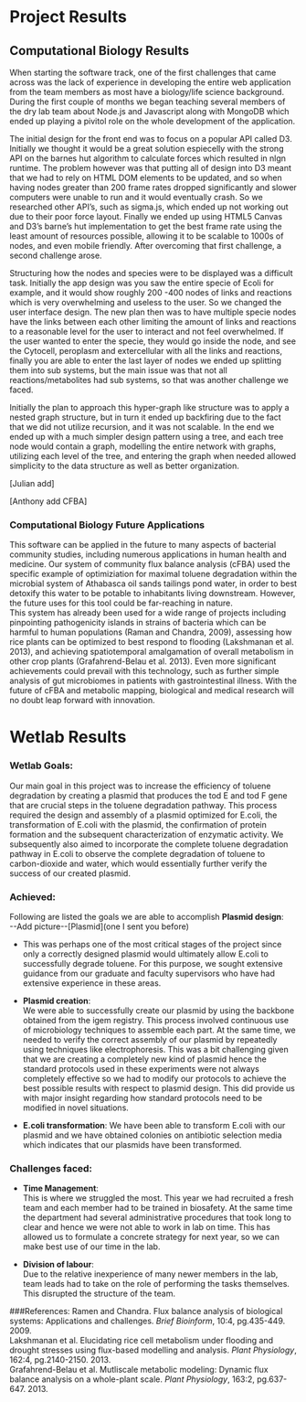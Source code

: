 # Project Results

## Computational Biology Results

When starting the software track, one of the first challenges that came across was the lack of experience in developing the entire web application from the team members as most have a biology/life science background.  During the first couple of months we began teaching several members of the dry lab team about Node.js and Javascript along with MongoDB which ended up playing a pivitol role on the whole development of the application.   

The initial design for the front end was to focus on a popular API called D3. Initially we thought it would be a great solution espiecelly with the strong API on the barnes hut algorithm to calculate forces which resulted in nlgn runtime.  The problem however was that putting all of design into D3 meant that we had to rely on HTML DOM elements to be updated, and so when having nodes greater than 200 frame rates dropped significantly and slower computers were unable to run and it would eventually crash. So we researched other API’s, such as sigma.js, which ended up not working out due to their poor force layout.  Finally we ended up using HTML5 Canvas and D3’s barne’s hut implementation to get the best frame rate using the least amount of resources possible, allowing it to be scalable to 1000s of nodes, and even mobile friendly.  After overcoming that first challenge, a second challenge arose.  

Structuring how the nodes and species were to be displayed was a difficult task. Initially the app design was you saw the entire specie of Ecoli for example, and it would show roughly 200 -400 nodes of links and reactions which is very overwhelming and useless to the user. So we changed the user interface design. The new plan then was to have multiple specie nodes have the links between each other limiting the amount of links and reactions to a reasonable level for the user to interact and not feel overwhelmed. If the user wanted to enter the specie, they would go inside the node, and see the Cytocell, peroplasm and extercellular with all the links and reactions, finally you are able to enter the last layer of nodes we ended up splitting them into sub systems, but the main issue was that not all reactions/metabolites had sub systems, so that was another challenge we faced.   

Initially the plan to approach this hyper-graph like structure was to apply a nested graph structure, but in turn it ended up backfiring due to the fact that we did not utilize recursion, and it was not scalable. In the end we ended up with a much simpler design pattern using a tree, and each tree node would contain a graph, modelling the entire network with graphs, utilizing each level of the tree, and entering the graph when needed allowed simplicity to the data structure as well as better organization.  

[Julian add]

[Anthony add CFBA]

### Computational Biology Future Applications
This software can be applied in the future to many aspects of bacterial community studies, including numerous applications in human health and medicine. 
Our system of community flux balance analysis (cFBA) used the specific example of optimiziation for maximal toluene degradation within the microbial system of Athabasca oil sands tailings pond water, in order to best detoxify this water to be potable to inhabitants living downstream. However, the future uses for this tool could be far-reaching in nature.  
This system has already been used for a wide range of projects including pinpointing pathogenicity islands in strains of bacteria which can be harmful to human populations (Raman and Chandra, 2009), assessing how rice plants can be optimized to best respond to flooding (Lakshmanan et al. 2013), and achieving spatiotemporal amalgamation of overall metabolism in other crop plants (Grafahrend-Belau et al. 2013). Even more significant achievements could prevail with this technology, such as further simple analysis of gut microbiomes in patients with gastrointestinal illness. With the future of cFBA and metabolic mapping, biological and medical research will no doubt leap forward with innovation.

# Wetlab Results

### Wetlab Goals:

Our main goal in this project was to increase the efficiency of toluene degradation by creating a plasmid that produces the tod E and tod F gene that are crucial steps in the toluene degradation pathway. This process required the design and assembly of a plasmid optimized for E.coli, the transformation of E.coli with the plasmid, the confirmation of protein formation and the subsequent characterization of enzymatic activity. We subsequently also aimed to incorporate the complete toluene degradation pathway in E.coli to observe the complete degradation of toluene to carbon-dioxide and water, which would essentially further verify the success of our created plasmid.

### Achieved:
Following are listed the goals we are able to accomplish
__Plasmid design__:  
--Add picture--[Plasmid](one I sent you before)

* This was perhaps one of the most critical stages of the project since only a correctly designed plasmid would ultimately allow E.coli to successfully degrade toluene. For this purpose, we sought extensive guidance from our graduate and faculty supervisors who have had extensive experience in these areas.


* __Plasmid creation__:  
We were able to successfully create our plasmid by using the backbone obtained from the igem registry. This process involved continuous use of microbiology techniques to assemble each part. At the same time, we needed to verify the correct assembly of our plasmid by repeatedly using techniques like electrophoresis. This was a bit challenging given that we are creating a completely new kind of plasmid hence the standard protocols used in these experiments were not always completely effective so we had to modify our protocols to achieve the best possible results with respect to plasmid design. This did provide us with major insight regarding how standard protocols need to be modified in novel situations.

* __E.coli transformation__:
We have been able to transform E.coli with our plasmid and we have obtained colonies on antibiotic selection media which indicates that our plasmids have been transformed.

### Challenges faced:
* __Time Management__:  
This is where we struggled the most. This year we had recruited a fresh team and each member had to be trained in biosafety. At the same time the department had several administrative procedures that took long to clear and hence we were not able to work in lab on time. This has allowed us to formulate a concrete strategy for next year, so we can make best use of our time in the lab.

* __Division of labour__:  
Due to the relative inexperience of many newer members in the lab, team leads had to take on the role of performing the tasks themselves. This disrupted the structure of the team.


###References: 
Ramen and Chandra. Flux balance analysis of biological systems: Applications and challenges. *Brief Bioinform*, 10:4, pg.435-449. 2009.   
Lakshmanan et al. Elucidating rice cell metabolism under flooding and drought stresses using flux-based modelling and analysis. *Plant Physiology*, 162:4, pg.2140-2150. 2013.    
Grafahrend-Belau et al. Mutliscale metabolic modeling: Dynamic flux balance analysis on a whole-plant scale. *Plant Physiology*, 163:2, pg.637-647. 2013.   
